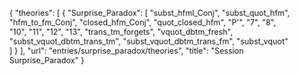 {
    "theories": [
        {
            "Surprise_Paradox": [
                "subst_hfml_Conj",
                "subst_quot_hfm",
                "hfm_to_fm_Conj",
                "closed_hfm_Conj",
                "quot_closed_hfm",
                "P'",
                "7",
                "8",
                "10",
                "11",
                "12",
                "13",
                "trans_tm_forgets",
                "vquot_dbtm_fresh",
                "subst_vquot_dbtm_trans_tm",
                "subst_vquot_dbtm_trans_fm",
                "subst_vquot"
            ]
        }
    ],
    "url": "entries/surprise_paradox/theories",
    "title": "Session Surprise_Paradox"
}